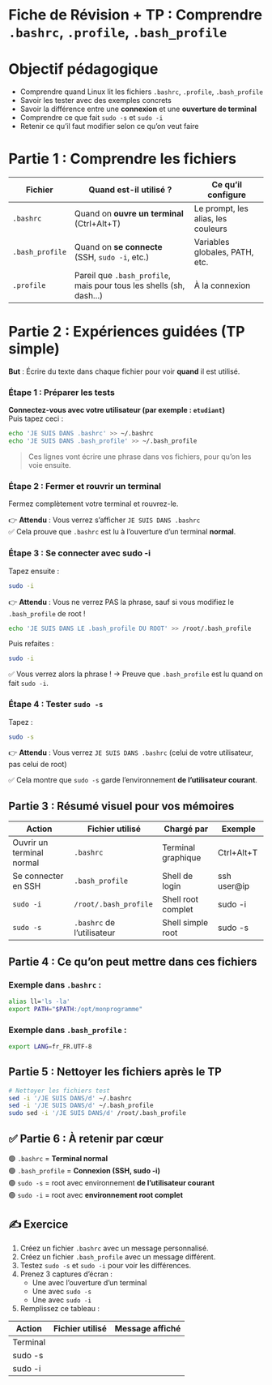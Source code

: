 # Fiche de Révision + TP : Comprendre `.bashrc`, `.profile`, `.bash_profile` 



# Objectif pédagogique

- Comprendre quand Linux lit les fichiers `.bashrc`, `.profile`, `.bash_profile`
- Savoir les tester avec des exemples concrets
- Savoir la différence entre une **connexion** et une **ouverture de terminal**
- Comprendre ce que fait `sudo -s` et `sudo -i`
- Retenir ce qu’il faut modifier selon ce qu’on veut faire



# Partie 1 : Comprendre les fichiers

| Fichier            | Quand est-il utilisé ?                          | Ce qu’il configure            |
|--------------------|--------------------------------------------------|-------------------------------|
| `.bashrc`          | Quand on **ouvre un terminal** (Ctrl+Alt+T)     | Le prompt, les alias, les couleurs |
| `.bash_profile`    | Quand on **se connecte** (SSH, `sudo -i`, etc.) | Variables globales, PATH, etc. |
| `.profile`         | Pareil que `.bash_profile`, mais pour tous les shells (sh, dash...) | À la connexion |



# Partie 2 : Expériences guidées (TP simple)

 **But** : Écrire du texte dans chaque fichier pour voir **quand** il est utilisé.



###  Étape 1 : Préparer les tests

**Connectez-vous avec votre utilisateur (par exemple : `etudiant`)**  
Puis tapez ceci :

```bash
echo 'JE SUIS DANS .bashrc' >> ~/.bashrc
echo 'JE SUIS DANS .bash_profile' >> ~/.bash_profile
```

>  Ces lignes vont écrire une phrase dans vos fichiers, pour qu’on les voie ensuite.



###  Étape 2 : Fermer et rouvrir un terminal

Fermez complètement votre terminal et rouvrez-le.

👉 **Attendu** : Vous verrez s’afficher `JE SUIS DANS .bashrc`  
✅ Cela prouve que `.bashrc` est lu à l’ouverture d’un terminal **normal**.



###  Étape 3 : Se connecter avec sudo -i

Tapez ensuite :

```bash
sudo -i
```

👉 **Attendu** : Vous ne verrez PAS la phrase, sauf si vous modifiez le `.bash_profile` de root !

```bash
echo 'JE SUIS DANS LE .bash_profile DU ROOT' >> /root/.bash_profile
```

Puis refaites :

```bash
sudo -i
```

✅ Vous verrez alors la phrase ! → Preuve que `.bash_profile` est lu quand on fait `sudo -i`.



###  Étape 4 : Tester `sudo -s`

Tapez :

```bash
sudo -s
```

👉 **Attendu** : Vous verrez `JE SUIS DANS .bashrc` (celui de votre utilisateur, pas celui de root)

✅ Cela montre que `sudo -s` garde l’environnement **de l’utilisateur courant**.



##  Partie 3 : Résumé visuel pour vos mémoires

| Action                      | Fichier utilisé        | Chargé par           | Exemple |
|-----------------------------|------------------------|-----------------------|---------|
| Ouvrir un terminal normal   | `.bashrc`              | Terminal graphique    | Ctrl+Alt+T |
| Se connecter en SSH         | `.bash_profile`        | Shell de login        | ssh user@ip |
| `sudo -i`                   | `/root/.bash_profile`  | Shell root complet    | sudo -i |
| `sudo -s`                   | `.bashrc` de l’utilisateur | Shell simple root | sudo -s |



##  Partie 4 : Ce qu’on peut mettre dans ces fichiers

### Exemple dans `.bashrc` :
```bash
alias ll='ls -la'
export PATH="$PATH:/opt/monprogramme"
```

### Exemple dans `.bash_profile` :
```bash
export LANG=fr_FR.UTF-8
```



##  Partie 5 : Nettoyer les fichiers après le TP

```bash
# Nettoyer les fichiers test
sed -i '/JE SUIS DANS/d' ~/.bashrc
sed -i '/JE SUIS DANS/d' ~/.bash_profile
sudo sed -i '/JE SUIS DANS/d' /root/.bash_profile
```


## ✅ Partie 6 : À retenir par cœur

🟢 `.bashrc` = **Terminal normal**  
🟢 `.bash_profile` = **Connexion (SSH, sudo -i)**  
🟢 `sudo -s` = root avec environnement **de l’utilisateur courant**  
🟢 `sudo -i` = root avec **environnement root complet**



## ✍️ Exercice 

1. Créez un fichier `.bashrc` avec un message personnalisé.
2. Créez un fichier `.bash_profile` avec un message différent.
3. Testez `sudo -s` et `sudo -i` pour voir les différences.
4. Prenez 3 captures d’écran : 
   - Une avec l’ouverture d’un terminal
   - Une avec `sudo -s`
   - Une avec `sudo -i`
5. Remplissez ce tableau :

| Action        | Fichier utilisé      | Message affiché |
|---------------|----------------------|------------------|
| Terminal      |                      |                  |
| sudo -s       |                      |                  |
| sudo -i       |                      |                  |

